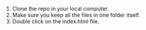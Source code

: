 1. Clone the repo in your local computer.
2. Make sure you keep all the files in one folder itself.
3. Double click on the index.html file.
